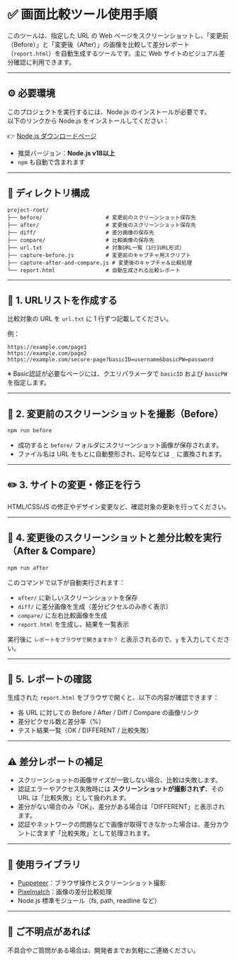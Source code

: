 # ✅ 画面比較ツール使用手順

このツールは、指定した URL の Web ページをスクリーンショットし、「変更前（Before）」と「変更後（After）」の画像を比較して差分レポート（`report.html`）を自動生成するツールです。主に Web サイトのビジュアル差分確認に利用できます。

---

## ⚙️ 必要環境

このプロジェクトを実行するには、Node.js のインストールが必要です。  
以下のリンクから Node.js をインストールしてください：

👉 [Node.js ダウンロードページ](https://nodejs.org/ja)

- 推奨バージョン：**Node.js v18以上**
- `npm` も自動で含まれます

---

## 📁 ディレクトリ構成

```
project-root/
├── before/                    # 変更前のスクリーンショット保存先
├── after/                     # 変更後のスクリーンショット保存先
├── diff/                      # 差分画像の保存先
├── compare/                   # 比較画像の保存先
├── url.txt                    # 対象URL一覧（1行1URL形式）
├── capture-before.js          # 変更前のキャプチャ用スクリプト
├── capture-after-and-compare.js # 変更後のキャプチャ＆比較処理
└── report.html                # 自動生成される比較レポート
```

---

## 📝 1. URLリストを作成する

比較対象の URL を `url.txt` に 1 行ずつ記載してください。

例：

```
https://example.com/page1
https://example.com/page2
https://example.com/secure-page?basicID=username&basicPW=password
```

※ Basic認証が必要なページには、クエリパラメータで `basicID` および `basicPW` を指定します。

---

## 📸 2. 変更前のスクリーンショットを撮影（Before）

```bash
npm run before
```

- 成功すると `before/` フォルダにスクリーンショット画像が保存されます。
- ファイル名は URL をもとに自動整形され、記号などは `_` に置換されます。

---

## ✏️ 3. サイトの変更・修正を行う

HTML/CSS/JS の修正やデザイン変更など、確認対象の更新を行ってください。

---

## 📸 4. 変更後のスクリーンショットと差分比較を実行（After & Compare）

```bash
npm run after
```

このコマンドで以下が自動実行されます：

- `after/` に新しいスクリーンショットを保存
- `diff/` に差分画像を生成（差分ピクセルのみ赤く表示）
- `compare/` に左右比較画像を生成
- `report.html` を生成し、結果を一覧表示

実行後に `レポートをブラウザで開きますか？` と表示されるので、`y` を入力してください。

---

## 📄 5. レポートの確認

生成された `report.html` をブラウザで開くと、以下の内容が確認できます：

- 各 URL に対しての Before / After / Diff / Compare の画像リンク
- 差分ピクセル数と差分率（%）
- テスト結果一覧（OK / DIFFERENT / 比較失敗）

---

## ⚠️ 差分レポートの補足

- スクリーンショットの画像サイズが一致しない場合、比較は失敗します。
- 認証エラーやアクセス失敗時には **スクリーンショットが撮影されず**、その URL は「比較失敗」として扱われます。
- 差分がない場合のみ「OK」、差分がある場合は「DIFFERENT」と表示されます。
- 認証やネットワークの問題などで画像が取得できなかった場合は、差分カウントに含まず「比較失敗」として処理されます。

---

## 🧰 使用ライブラリ

- [Puppeteer](https://github.com/puppeteer/puppeteer)：ブラウザ操作とスクリーンショット撮影
- [Pixelmatch](https://github.com/mapbox/pixelmatch)：画像の差分比較処理
- Node.js 標準モジュール（fs, path, readline など）

---

## 💬 ご不明点があれば

不具合やご質問がある場合は、開発者までお気軽にご連絡ください。